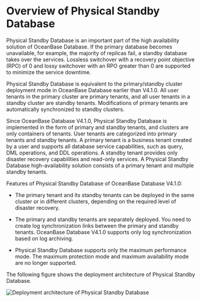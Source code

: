 # Overview of Physical Standby Database

Physical Standby Database is an important part of the high availability solution of OceanBase Database. If the primary database becomes unavailable, for example, the majority of replicas fail, a standby database takes over the services. Lossless switchover with a recovery point objective (RPO) of 0 and lossy switchover with an RPO greater than 0 are supported to minimize the service downtime.

Physical Standby Database is equivalent to the primary/standby cluster deployment mode in OceanBase Database earlier than V4.1.0. All user tenants in the primary cluster are primary tenants, and all user tenants in a standby cluster are standby tenants. Modifications of primary tenants are automatically synchronized to standby clusters.

Since OceanBase Database V4.1.0, Physical Standby Database is implemented in the form of primary and standby tenants, and clusters are only containers of tenants. User tenants are categorized into primary tenants and standby tenants. A primary tenant is a business tenant created by a user and supports all database service capabilities, such as query, DML operations, and DDL operations. A standby tenant provides only disaster recovery capabilities and read-only services. A Physical Standby Database high-availability solution consists of a primary tenant and multiple standby tenants.

Features of Physical Standby Database of OceanBase Database V4.1.0:

* The primary tenant and its standby tenants can be deployed in the same cluster or in different clusters, depending on the required level of disaster recovery.

* The primary and standby tenants are separately deployed. You need to create log synchronization links between the primary and standby tenants. OceanBase Database V4.1.0 supports only log synchronization based on log archiving.

* Physical Standby Database supports only the maximum performance mode. The maximum protection mode and maximum availability mode are no longer supported.

The following figure shows the deployment architecture of Physical Standby Database.

![Deployment architecture of Physical Standby Database](https://obbusiness-private.oss-cn-shanghai.aliyuncs.com/doc/img/observer-enterprise/V4.1.0/user-guide/active-and-standby-tenant/active-and-standby-tenant-deployment-architecture.png)
